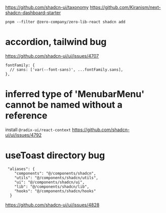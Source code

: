 https://github.com/shadcn-ui/taxonomy
https://github.com/Kiranism/next-shadcn-dashboard-starter

`pnpm --filter @zero-company/zero-lib-react shadcn add`

# accordion, tailwind bug

https://github.com/shadcn-ui/ui/issues/4707

```
fontFamily: {
  // sans: ['var(--font-sans)', ...fontFamily.sans],
},
```

# inferred type of 'MenubarMenu' cannot be named without a reference

install `@radix-ui/react-context`
https://github.com/shadcn-ui/ui/issues/4792

# useToast directory bug
```
 "aliases": {
    "components": "@/components/shadcn",
    "utils": "@/components/shadcn/utils",
    "ui": "@/components/shadcn/ui",
    "lib": "@/components/shadcn/lib",
    "hooks": "@/components/shadcn/hooks"
  }
```
https://github.com/shadcn-ui/ui/issues/4828